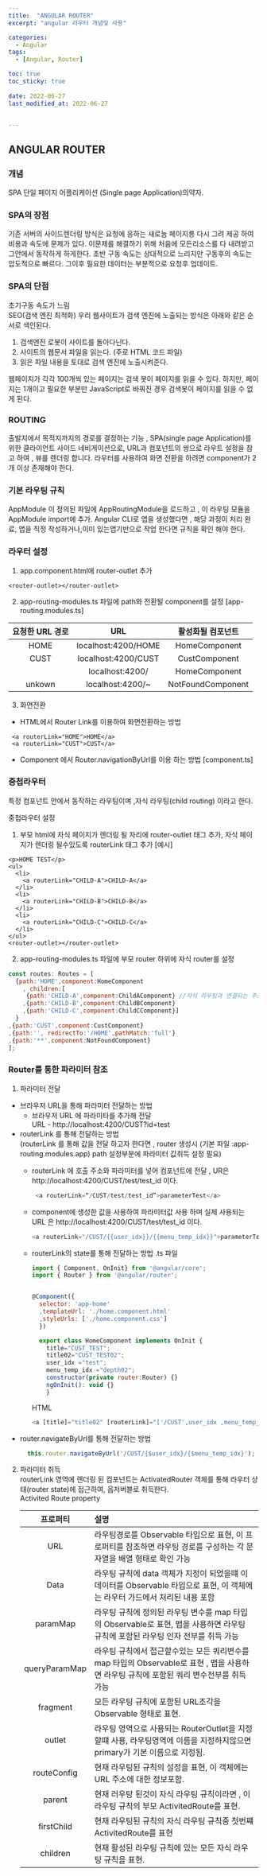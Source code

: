 ```yaml
---
title:  "ANGULAR ROUTER"
excerpt: "angular 라우터 개념및 사용"

categories:
  - Angular
tags:
  - [Angular, Router]

toc: true
toc_sticky: true
 
date: 2022-06-27
last_modified_at: 2022-06-27


---
```


## ANGULAR ROUTER

### 개념  
SPA
단일 페이지 어플리케이션 (Single page Application)의약자.

### SPA의 장점
기존 서버의 사이드렌더링 방식은 요청에 응하는 새로눔 페이지릉 다시 그려 제공 하여 비용과 속도에 문제가 있다. 이문제를 해결하기 위해 처음에 모든리소스를 다 내려받고  그안에서 동작하게 하게한다.
초반 구동 속도는 상대적으로 느리지만 구동후의 속도는 압도적으로 빠르다.
그이후 필요한 데이터는 부분적으로 요청후 업데이트.

### SPA의 단점
초기구동 속도가 느림  
SEO(검색 엔진 최적화)
우리 웹사이트가 검색 엔진에 노출되는 방식은 아래와 같은 순서로 색인된다.
1) 검색엔진 로봇이 사이트를 돌아다닌다.
2) 사이트의 웹문서 파일을 읽는다. (주로 HTML 코드 파일)
3) 읽은 파일 내용을 토대로 검색 엔진에 노출시켜준다.

웹페이지가 각각 100개씩 있는 페이지는 검색 봇이 페이지를 읽을 수 있다.
하지만, 페이지는 1개이고 필요한 부분만 JavaScript로 바꿔진 경우 검색봇이 페이지를 읽을 수 없게 된다.

### ROUTING
출발지에서 목적지까지의 경로를 결정하는 기능 , SPA(single page Application)를 위한 클라이언트 사이드 네비게이션으로, URL과 컴포넌트의 쌍으로 라우트 설정을 참고 하여 , 뷰를 렌더링 합니다. 라우터를 사용하여 화면 전환을 하려면 component가 2개 이상 존재해야 한다.

### 기본 라우팅 규칙 
AppModule 이 정의된 파일에 AppRoutingModule을 로드하고 , 이 라우팅 모듈을 AppModule import에 추가.
Angular CLI로 앱을 생성했다면 , 해당 과정이 처리 완료, 앱을 직정 작성하거나,이미 있는앱기반으로 작업 한다면 규칙을 확인 해야 한다.


### 라우터 설정

1. app.component.html에 router-outlet 추가
 ~~~
<router-outlet></router-outlet>
 ~~~

2. app-routing-modules.ts 파일에 path와 전환될 component를  설정
[app-routing.modules.ts]
<script src="https://gist.github.com/cocomalco/54b65e8ccf6a364db84d84d8e3df53e8.js"></script>


  | 요청한 URL 경로 | URL | 활성화될 컴포넌트 |
  |:--------:|:----:|:----:|
  | HOME |localhost:4200/HOME|HomeComponent|
  | CUST |localhost:4200/CUST|CustComponent|
  |  |localhost:4200/|HomeComponent|
  | unkown |localhost:4200/~ |NotFoundComponent|


3. 화면전환
- HTML에서 Router Link를 이용하여 화면전환하는 방법
~~~
 <a routerLink="HOME">HOME</a>
 <a routerLink="CUST">CUST</a>
~~~
-  Component 에서 Router.navigationByUrl를 이용 하는 방법
[component.ts]
<script src="https://gist.github.com/cocomalco/1fdefa93b9ecaf96bbc4479309abb8d3.js"></script>

### 중첩라우터
특정 컴포넌트 안에서 동작하는 라우팅이며 ,자식 라우팅(child routing) 이라고 한다.

중첩라우터  설정  
1. 부모 html에 자식 페이지가 렌더링 될 자리에 router-outlet 태그 추가, 자식 페이지가 렌더링 될수있도록 routerLink 태그 추가
[예시]
~~~ 
<p>HOME TEST</p>
<ul>
  <li>
    <a routerLink="CHILD-A">CHILD-A</a>
  </li>
  <li>
    <a routerLink="CHILD-B">CHILD-B</a>
  </li>
  <li>
    <a routerLink="CHILD-C">CHILD-C</a>
  </li>
</ul>
<router-outlet></router-outlet>
~~~ 
2.  app-routing-modules.ts 파일에 부모 router 하위에 자식 router를 설정
```javascript
const routes: Routes = [
  {path:'HOME',component:HomeComponent 
    , children:[
     {path:'CHILD-A',component:ChildAComponent} //자식 라우팅과 연결되는 주소
    ,{path:'CHILD-B',component:ChildBComponent}
    ,{path:'CHILD-C',component:ChildCComponent}]
  }
,{path:'CUST',component:CustComponent}
,{path:'', redirectTo:'/HOME',pathMatch:'full'}
,{path:'**',component:NotFoundComponent}
];
```
### Router를 통한 파라미터 참조
 1. 파라미터 전달
- 브라우저 URL을 통해 파라미터 전달하는 방법
  - 브라우저 URL 에 파라미타를 추가해 전달  
  URL - http://localhost:4200/CUST?id=test 
- routerLink 를 통해 전달하는 방법  
(routerLink 를 통해 값을 전달 하고자 한다면 , router  생성시 (기본 파일 :app-routing.modules.app) path 설정부분에 파라미터 값취득 설정 필요)
  -  routerLink 에 호출 주소와 파라미터를 넣어 컴포넌트에 전달 , UR은 http://localhost:4200/CUST/test/test_id 이다.
     ```javascript
      <a routerLink=“/CUST/test/test_id”>parameterTest</a> 
      ```
 
  - component에 생성한 값을 사용하여 파라미터값 사용 하며 실제 사용되는 URL 은 http://localhost:4200/CUST/test/test_id 이다.
    ```javascript
    <a routerLink="/CUST/{{user_idx}}/{{menu_temp_idx}}">parameterTest</a> 
    ```
  - routerLink의 state를 통해 전달하는 방법
    .ts 파일
    ```javascript
    import { Component, OnInit} from '@angular/core';
    import { Router } from '@angular/router';


    @Component({
      selector: 'app-home'
      ,templateUrl: './home.component.html'
      ,styleUrls: ['./home.component.css']
      })

      export class HomeComponent implements OnInit {
        title="CUST_TEST";
        title02="CUST_TEST02";
        user_idx ="test";
        menu_temp_idx ="depth02";
        constructor(private router:Router) {}
        ngOnInit(): void {}
        }
    ```
    HTML
    ```javascript
    <a [title]="title02" [routerLink]="['/CUST',user_idx ,menu_temp_idx]">{{title}}</a>
    ```
- router.navigateByUrl를 통해 전달하는 방법
  ```javascript
    this.router.navigateByUrl('/CUST/{$user_idx}/{$menu_temp_idx}');
  ```


 2. 파라미터 취득  
 routerLink 영역에 렌더링 된 컴포넌트는 ActivatedRouter 객체를 통해 라우터 상태(router state)에 접근하여, 옵저버블로 취득한다.  
 Activited Route property  
 
    | 프로퍼티 | 설명 |
    |:--------:|:----|
    | URL |라우팅경로를 Observable 타입으로 표현, 이 프로퍼티를 참조하면 라우팅 경로를 구성하는 각 문자열을 배열 형태로 확인 가능|
    |Data|라우팅 규칙에 data 객체가 지정이 되었을떄 이  데이터를 Observable 타입으로 표현, 이 객체에는 라우터 가드에서 처리된 내용 포함|
    |paramMap|라우팅 규칙에 정의된 라우팅 변수를 map 타입의 Observable로 표현, 맵을 사용하면 라우팅 규칙에 포함된 라우팅 인자 전부를 취득 가능| 
    |queryParamMap|라우팅 규칙에서 접근할수있는 모든 쿼리변수를 map 타입의 Observable로 표현 , 맵을 사용하면 라우팅 규칙에 포함된 쿼리 변수전부를 취득 가능
    |fragment|모든 라우팅 규칙에 포함된 URL조각을 Observable 형태로 표현.| 
    |outlet|라우팅 영역으로 사용되는 RouterOutlet을 지정할떄 사용, 라우팅영역에 이름을 지정하지않으면 primary가 기본 이름으로 지정됨.|
    |routeConfig|현재 라우팅된 규칙의 설정을 표현, 이 객체에는  URL 주소에 대한 정보포함.|
    |parent|현재 러우탕 된것이 자식 라우팅 규칙이라면 , 이 라우팅 규칙의 부모 ActivitedRoute를 표현.| 
    |firstChild|현재 라우팅된 규칙의 자식 라우팅 규칙중 첫번쨰 ActivitedRoute를 표현| 
    |children|현재 활성된 라우팅 규칙에 있는 모든 자식 라우팅 규칙을 표현.|

  <script src="https://gist.github.com/cocomalco/19db4b869dd4885962ff76ecf73e8913.js"></script>
  